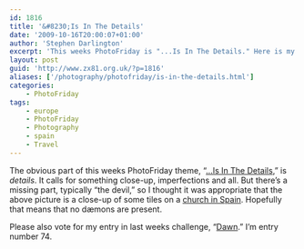 ```yaml
---
id: 1816
title: '&#8230;Is In The Details'
date: '2009-10-16T20:00:07+01:00'
author: 'Stephen Darlington'
excerpt: 'This weeks PhotoFriday is "...Is In The Details." Here is my entry.'
layout: post
guid: 'http://www.zx81.org.uk/?p=1816'
aliases: ['/photography/photofriday/is-in-the-details.html']
categories:
    - PhotoFriday
tags:
    - europe
    - PhotoFriday
    - Photography
    - spain
    - Travel
---
```


The obvious part of this weeks PhotoFriday theme, “[…Is In The Details](http://www.photofriday.com/archives/challenge/000921.php),” is *details*. It calls for something close-up, imperfections and all. But there’s a missing part, typically “the devil,” so I thought it was appropriate that the above picture is a close-up of some tiles on a [church in Spain](http://www.zx81.org.uk/travel/canillas-de-albaida-spain.html). Hopefully that means that no dæmons are present.

Please also vote for my entry in last weeks challenge, “[Dawn](http://www.photofriday.com/linkviewer.php?id=919).” I’m entry number 74.
